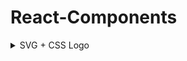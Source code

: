 # React-Components

<details>
    <summary>SVG + CSS Logo</summary>
<br/>
    <img src='./components/SVGLogo/Logo.svg' alt='DEV +CSS Logo' /><br/>

[SVG + CSS component](https://github.com/YashIsCursed/React-Components/components/SVGLogo/Logo.jsx)


### React Component
```jsx
export default function Logo() {
    return(
        <div className="logo">

            {/* Enter Yout Svg Code Here */}

        </div>
    )    
}
```


### Css Style

```css

.logo svg path{
  
    stroke:var(--fg);
    animation: Logo_Startup 2s ease-in-out forwards;
    stroke-width: 1;
    stroke-dashoffset: 0;

}

@keyframes Logo_Startup {
    0%{
        fill:transparent;
        stroke:var(--primary);
        stroke-dasharray: 10, 100;
    }80%{
        fill:transparent;
        stroke:var(--primary)

    }
    100%{
        fill:var(--fg);
        stroke-dasharray: 50,0;
    }
}
```



</details>